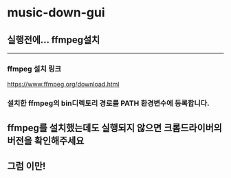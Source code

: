 # music-down-gui

## 실행전에... ffmpeg설치
--------------------------
### ffmpeg 설치 링크
https://www.ffmpeg.org/download.html
### 설치한 ffmpeg의 bin디렉토리 경로를 PATH 환경변수에 등록합니다.

## ffmpeg를 설치했는데도 실행되지 않으면 크롬드라이버의 버전을 확인해주세요
## 그럼 이만!

